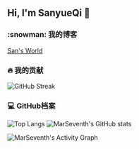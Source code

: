 ## Hi, I'm SanyueQi 👋
  <h3>:snowman: 我的博客</h3>
  <a href="https://sanyue.site" alt="我的博客">San's World</a>
  <h3>🔥 我的贡献</h3>

  <!-- GitHub Readme Streak Stats - https://github.com/DenverCoder1/github-readme-streak-stats -->
  <p>
    <img src="https://streak-stats.demolab.com?user=MarSeventh&theme=dark&border_radius=12&locale=zh_Hans&card_width=600" alt="GitHub Streak" /></a>
  </p>

  <h3>💻 GitHub档案</h3>

  <!-- https://github.com/anuraghazra/github-readme-stats -->

  ![Top Langs](https://github-readme-stats.vercel.app/api/top-langs/?username=MarSeventh&theme=dracula&locale=cn&count_private=true)
  ![MarSeventh's GitHub stats](https://github-readme-stats.vercel.app/api?username=MarSeventh&theme=dracula&locale=cn&count_private=true)
  <br/>

  
  <!-- https://github.com/ashutosh00710/github-readme-activity-graph -->

  <img alt="MarSeventh's Activity Graph" src="https://github-readme-activity-graph.vercel.app/graph/?username=MarSeventh&bg_color=1F222E&color=F8D866&line=F85D7F&point=FFFFFF&hide_border=true&locale=cn" />


